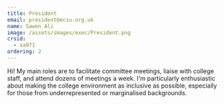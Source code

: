 ```yaml
---
title: President
email: president@ecsu.org.uk
name: Sawen Ali
image: /assets/images/exec/President.png
crsid:
  - sa971
ordering: 2
---
```

Hi! My main roles are to facilitate committee meetings, liaise with college staff, and attend dozens of meetings a week. I'm particularly enthusiastic about making the college environment as inclusive as possible, especially for those from underrepresented or marginalised backgrounds. 
